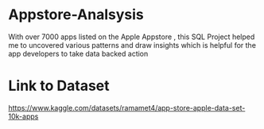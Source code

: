 # Appstore-Analsysis
With over 7000 apps listed on the Apple Appstore , this SQL Project helped me to uncovered various patterns and draw insights which is helpful for the app developers to take data backed action

# Link to Dataset
https://www.kaggle.com/datasets/ramamet4/app-store-apple-data-set-10k-apps

